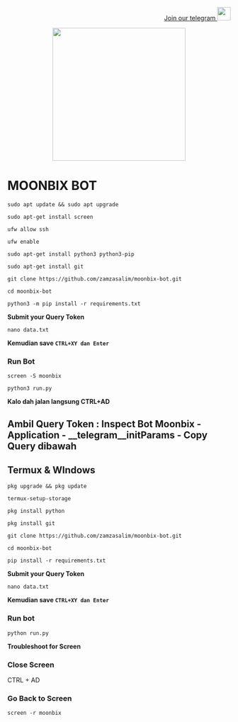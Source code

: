 <p style="font-size:14px" align="right">
<a href="https://t.me/airdropasc" target="_blank">Join our telegram <img src="https://user-images.githubusercontent.com/50621007/183283867-56b4d69f-bc6e-4939-b00a-72aa019d1aea.png" width="30"/></a>
</p>

<p align="center">
  <img height="300" height="auto" src="https://user-images.githubusercontent.com/109174478/209359981-dc19b4bf-854d-4a2a-b803-2547a7fa43f2.jpg">
</p>

# MOONBIX BOT

```
sudo apt update && sudo apt upgrade
```
```
sudo apt-get install screen
```
```
ufw allow ssh
```
```
ufw enable
```
```
sudo apt-get install python3 python3-pip
```
```
sudo apt-get install git
```
```
git clone https://github.com/zamzasalim/moonbix-bot.git
```
```
cd moonbix-bot
```
```
python3 -m pip install -r requirements.txt
```
**Submit your Query Token**
```
nano data.txt
```
**Kemudian save `CTRL+XY dan Enter`**
### Run Bot
```
screen -S moonbix
```
```
python3 run.py
```
**Kalo dah jalan langsung CTRL+AD**

## Ambil Query Token : Inspect Bot Moonbix - Application - __telegram__initParams - Copy Query dibawah


## Termux & WIndows
```
pkg upgrade && pkg update
```
```
termux-setup-storage
```
```
pkg install python
```
```
pkg install git
```
```
git clone https://github.com/zamzasalim/moonbix-bot.git
```
```
cd moonbix-bot
```
```
pip install -r requirements.txt
```
**Submit your Query Token**
```
nano data.txt
```
**Kemudian save `CTRL+XY dan Enter`**
### Run bot
```
python run.py
```
**Troubleshoot for Screen**

### Close Screen 
CTRL + AD

### Go Back to Screen
```
screen -r moonbix
```
